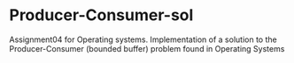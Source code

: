 # Producer-Consumer-sol
Assignment04 for Operating systems. Implementation of a solution to the Producer-Consumer (bounded buffer) problem found in Operating Systems
